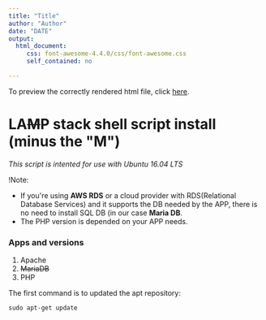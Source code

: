 ```yaml
---
title: "Title"
author: "Author"
date: "DATE"
output: 
  html_document:
     css: font-awesome-4.4.0/css/font-awesome.css
     self_contained: no

---
```

<i class="fa fa-renren fa-5x"></i>

To preview the correctly rendered html file, click 
<a href="http://htmlpreview.github.io/?https://github.com/FlorianWanders/FAonGitHub/blob/master/MWE.html" title="preview on htmlpreview.github.io" target="_blank">here</a>. 


# LA~~M~~P stack shell script install (minus the "M")
*This script is intented for use with Ubuntu 16.04 LTS*

!Note: 
- If you're using __AWS RDS__ or a cloud provider with RDS(Relational Database Services) and it supports the DB needed by the APP, there is no need to install SQL DB (in our case __Maria DB__.
- The PHP version is depended on your APP needs.
### Apps and versions
1. Apache
2. ~~MariaDB~~
3. PHP

The first command is to updated the apt repository:

``sudo apt-get update ``
